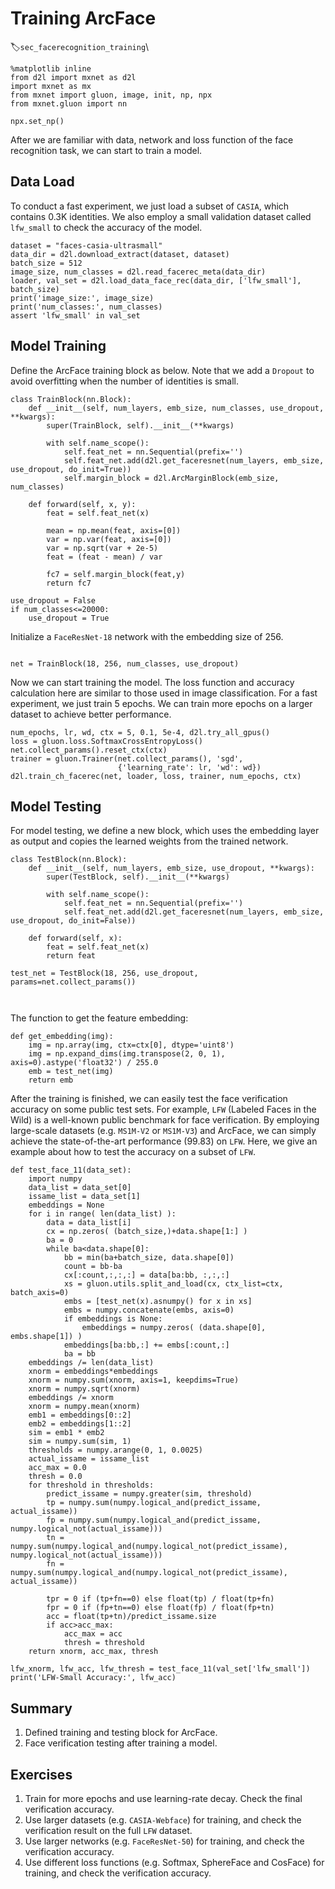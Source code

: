 # Training ArcFace
:label:`sec_facerecognition_training`\

```{.python .input  n=1}
%matplotlib inline
from d2l import mxnet as d2l
import mxnet as mx
from mxnet import gluon, image, init, np, npx
from mxnet.gluon import nn

npx.set_np()
```

After we are familiar with data, network and loss function of the face recognition task, we can start to train a model.

## Data Load

To conduct a fast experiment, we just load a subset of `CASIA`, which contains 0.3K identities. We also employ a small validation dataset called `lfw_small` to check the accuracy of the model.

```{.python .input  n=2}
dataset = "faces-casia-ultrasmall"
data_dir = d2l.download_extract(dataset, dataset)
batch_size = 512
image_size, num_classes = d2l.read_facerec_meta(data_dir)
loader, val_set = d2l.load_data_face_rec(data_dir, ['lfw_small'], batch_size)
print('image_size:', image_size)
print('num_classes:', num_classes)
assert 'lfw_small' in val_set
```

## Model Training

Define the ArcFace training block as below. Note that we add a `Dropout`  to avoid overfitting when the number of identities is small.

```{.python .input  n=3}
class TrainBlock(nn.Block):
    def __init__(self, num_layers, emb_size, num_classes, use_dropout, **kwargs):
        super(TrainBlock, self).__init__(**kwargs)

        with self.name_scope():
            self.feat_net = nn.Sequential(prefix='')
            self.feat_net.add(d2l.get_faceresnet(num_layers, emb_size, use_dropout, do_init=True))
            self.margin_block = d2l.ArcMarginBlock(emb_size, num_classes)
            
    def forward(self, x, y):
        feat = self.feat_net(x)

        mean = np.mean(feat, axis=[0])
        var = np.var(feat, axis=[0])
        var = np.sqrt(var + 2e-5)
        feat = (feat - mean) / var

        fc7 = self.margin_block(feat,y)
        return fc7

use_dropout = False
if num_classes<=20000:
    use_dropout = True

```

Initialize a `FaceResNet-18` network with the embedding size of 256.

```{.python .input  n=4}

net = TrainBlock(18, 256, num_classes, use_dropout)

```

Now we can start training the model. 
The loss function and accuracy calculation here are similar to those used in image classification.
For a fast experiment, we just train 5 epochs. 
We can train more epochs on a larger dataset to achieve better performance.

```{.python .input  n=5}
num_epochs, lr, wd, ctx = 5, 0.1, 5e-4, d2l.try_all_gpus()
loss = gluon.loss.SoftmaxCrossEntropyLoss()
net.collect_params().reset_ctx(ctx)
trainer = gluon.Trainer(net.collect_params(), 'sgd',
                        {'learning_rate': lr, 'wd': wd})
d2l.train_ch_facerec(net, loader, loss, trainer, num_epochs, ctx)
```

## Model Testing

For model testing, we define a new block, which uses the embedding layer as output and copies the learned weights from the trained network.

```{.python .input  n=6}
class TestBlock(nn.Block):
    def __init__(self, num_layers, emb_size, use_dropout, **kwargs):
        super(TestBlock, self).__init__(**kwargs)

        with self.name_scope():
            self.feat_net = nn.Sequential(prefix='')
            self.feat_net.add(d2l.get_faceresnet(num_layers, emb_size, use_dropout, do_init=False))

    def forward(self, x):
        feat = self.feat_net(x)
        return feat

test_net = TestBlock(18, 256, use_dropout, params=net.collect_params())



```

The function to get the feature embedding:

```{.python .input  n=7}
def get_embedding(img):
    img = np.array(img, ctx=ctx[0], dtype='uint8')
    img = np.expand_dims(img.transpose(2, 0, 1), axis=0).astype('float32') / 255.0
    emb = test_net(img)
    return emb
```

After the training is finished, we can easily test the face verification accuracy on some public test sets. 
For example, `LFW` (Labeled Faces in the Wild)  is a well-known public benchmark for face verification. 
By employing large-scale datasets (e.g. `MS1M-V2` or `MS1M-V3`) and ArcFace, we can simply achieve the state-of-the-art performance (99.83) on `LFW`. 
Here, we give an example about how to test the accuracy on a subset of `LFW`.

```{.python .input  n=8}
def test_face_11(data_set):
    import numpy
    data_list = data_set[0]
    issame_list = data_set[1]
    embeddings = None
    for i in range( len(data_list) ):
        data = data_list[i]
        cx = np.zeros( (batch_size,)+data.shape[1:] )
        ba = 0
        while ba<data.shape[0]:
            bb = min(ba+batch_size, data.shape[0])
            count = bb-ba
            cx[:count,:,:,:] = data[ba:bb, :,:,:]
            xs = gluon.utils.split_and_load(cx, ctx_list=ctx, batch_axis=0)
            embs = [test_net(x).asnumpy() for x in xs]
            embs = numpy.concatenate(embs, axis=0)
            if embeddings is None:
                embeddings = numpy.zeros( (data.shape[0], embs.shape[1]) )
            embeddings[ba:bb,:] += embs[:count,:]
            ba = bb
    embeddings /= len(data_list)
    xnorm = embeddings*embeddings
    xnorm = numpy.sum(xnorm, axis=1, keepdims=True)
    xnorm = numpy.sqrt(xnorm)
    embeddings /= xnorm
    xnorm = numpy.mean(xnorm)
    emb1 = embeddings[0::2]
    emb2 = embeddings[1::2]
    sim = emb1 * emb2
    sim = numpy.sum(sim, 1)
    thresholds = numpy.arange(0, 1, 0.0025)
    actual_issame = issame_list
    acc_max = 0.0
    thresh = 0.0
    for threshold in thresholds:
        predict_issame = numpy.greater(sim, threshold)
        tp = numpy.sum(numpy.logical_and(predict_issame, actual_issame))
        fp = numpy.sum(numpy.logical_and(predict_issame, numpy.logical_not(actual_issame)))
        tn = numpy.sum(numpy.logical_and(numpy.logical_not(predict_issame), numpy.logical_not(actual_issame)))
        fn = numpy.sum(numpy.logical_and(numpy.logical_not(predict_issame), actual_issame))
    
        tpr = 0 if (tp+fn==0) else float(tp) / float(tp+fn)
        fpr = 0 if (fp+tn==0) else float(fp) / float(fp+tn)
        acc = float(tp+tn)/predict_issame.size
        if acc>acc_max:
            acc_max = acc
            thresh = threshold
    return xnorm, acc_max, thresh

lfw_xnorm, lfw_acc, lfw_thresh = test_face_11(val_set['lfw_small'])
print('LFW-Small Accuracy:', lfw_acc)

```

## Summary

1. Defined training and testing block for ArcFace.
2. Face verification testing after training a model.

## Exercises

1. Train for more epochs and use learning-rate decay. Check the final verification accuracy.
2. Use larger datasets (e.g. `CASIA-Webface`) for training,  and check the verification result on the full `LFW` dataset.
3. Use larger networks (e.g. `FaceResNet-50`) for training, and check the verification accuracy.
4. Use different loss functions (e.g. Softmax, SphereFace and CosFace) for training, and check the verification accuracy.
